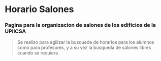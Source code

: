 # Horario Salones
### Pagina para la organizacion de salones de los edificios de la UPIICSA 
> Se realizo para agilizar la busqueda de horarios para los alumnos como para profesores, y a su vez la busqueda de salones libres cuando se requiera
